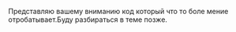 Представляю вашему вниманию код который что то боле мение отробатывает.Буду разбираться в теме позже.
